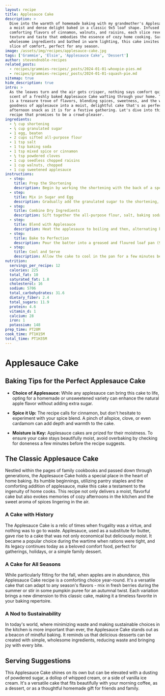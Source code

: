 ```yaml
---
layout: recipe
title: Applesauce Cake
description: >
  Dive into the warmth of homemade baking with my grandmother's Applesauce Cake recipe,
  a moist and dense delight baked in a classic 9x5 loaf shape. Infused with the
  comforting flavors of cinnamon, walnuts, and raisins, each slice reveals a rich
  texture and taste that embodies the essence of cozy home cooking. Surrounded by
  wholesome ingredients and bathed in warm lighting, this cake invites you to enjoy a
  slice of comfort, perfect for any season.
image: /assets/img/recipes/applesauce-cake.jpg
tags: ['Grammie', 'Elsie', 'Applesauce Cake', 'Dessert']
author: stevendnoble-recipes
related_posts:
  - recipes/grammies-recipes/_posts/2024-01-01-whoopie-pies.md
  - recipes/grammies-recipes/_posts/2024-01-01-squash-pie.md
sitemap: true
hide_description: true
intro: >
  As the leaves turn and the air gets crisper, nothing says comfort quite like the
  scent of a freshly baked Applesauce Cake wafting through your home. This recipe
  is a treasure trove of flavors, blending spices, sweetness, and the wholesome
  goodness of applesauce into a moist, delightful cake that's as perfect for a cozy
  afternoon snack as it is for a festive gathering. Let's dive into this heartwarming
  recipe that promises to be a crowd-pleaser.
ingredients:
  - ½ cup shortening
  - ¾ cup granulated sugar
  - 1 egg, beaten
  - 2 cups sifted all-purpose flour
  - 1 tsp salt
  - 1 tsp baking soda
  - 1 tsp mixed spice or cinnamon
  - ¼ tsp powdered cloves
  - 1 cup seedless chopped raisins
  - 1 cup walnuts, chopped
  - 1 cup sweetened applesauce
instructions:
  - step:
    title: Prep the Shortening
    description: Begin by working the shortening with the back of a spoon until it's fluffy and creamy. This process ensures that your cake has a light and tender crumb.
  - step:
    title: Mix in Sugar and Egg
    description: Gradually add the granulated sugar to the shortening, continuing to work the mixture until it's light. Then, stir in the beaten egg until everything is well combined.
  - step:
    title: Combine Dry Ingredients
    description: Sift together the all-purpose flour, salt, baking soda, mixed spice (or cinnamon), and powdered cloves. Then, fold in the chopped raisins and walnuts, ensuring they are evenly coated with the flour mixture. This not only adds flavor but also texture to your cake.
  - step:
    title: Blend with Applesauce
    description: Heat the applesauce to boiling and then, alternating between the dry mixture and the applesauce, gradually add them to the sugar mixture. This step is crucial for creating the moist, dense texture that makes this cake so irresistible.
  - step:
    title: Bake to Perfection
    description: Pour the batter into a greased and floured loaf pan (9x5x3). Then, bake in a preheated oven at 350°F for about 1 hour and 15 minutes, or until a toothpick inserted into the center comes out clean.
  - step:
    title: Cool and Serve
    description: Allow the cake to cool in the pan for a few minutes before transferring it to a wire rack to cool completely. This cake tastes even better the next day, as the flavors have time to meld together.
nutrition:
  servings_per_recipe: 12
  calories: 225
  total_fat: 10
  saturated_fat: 1.8
  cholesterol: 16
  sodium: 5706
  total_carbohydrates: 31.6
  dietary_fiber: 2.4
  total_sugars: 11.9
  protein: 4.6
  vitamin_d: 1
  calcium: 28
  iron: 1
  potassium: 148
prep_time: PT20M
cook_time: PT1H15M
total_time: PT1H35M
---
```


# Applesauce Cake

## Baking Tips for the Perfect Applesauce Cake

* **Choice of Applesauce:** While any applesauce can bring this cake to life, opting for a homemade or unsweetened variety can enhance the natural apple flavor without adding extra sugar.

* **Spice it Up:** The recipe calls for cinnamon, but don't hesitate to experiment with your spice blend. A pinch of allspice, clove, or even cardamom can add depth and warmth to the cake.

* **Moisture is Key:** Applesauce cakes are prized for their moistness. To ensure your cake stays beautifully moist, avoid overbaking by checking for doneness a few minutes before the recipe suggests.

## The Classic Applesauce Cake

Nestled within the pages of family cookbooks and passed down through generations, the Applesauce Cake holds a special place in the heart of home baking. Its humble beginnings, utilizing pantry staples and the comforting addition of applesauce, make this cake a testament to the ingenuity of home cooks. This recipe not only delivers a moist, flavorful cake but also evokes memories of cozy afternoons in the kitchen and the sweet aroma of spices lingering in the air.

### A Cake with History

The Applesauce Cake is a relic of times when frugality was a virtue, and nothing was to go to waste. Applesauce, used as a substitute for butter, gave rise to a cake that was not only economical but deliciously moist. It became a popular choice during the wartime when rations were tight, and its legacy continues today as a beloved comfort food, perfect for gatherings, holidays, or a simple family dessert.

### A Cake for All Seasons

While particularly fitting for the fall, when apples are in abundance, this Applesauce Cake recipe is a comforting choice year-round. It's a versatile cake that can adapt to any season's flavors - mix in fresh berries during the summer or stir in some pumpkin puree for an autumnal twist. Each variation brings a new dimension to this classic cake, making it a timeless favorite in your baking repertoire.

### A Nod to Sustainability

In today's world, where minimizing waste and making sustainable choices in the kitchen is more important than ever, the Applesauce Cake stands out as a beacon of mindful baking. It reminds us that delicious desserts can be created with simple, wholesome ingredients, reducing waste and bringing joy with every bite.

## Serving Suggestions

This Applesauce Cake shines on its own but can be elevated with a dusting of powdered sugar, a dollop of whipped cream, or a side of vanilla ice cream. It's a versatile cake that fits beautifully with your morning coffee, as a dessert, or as a thoughtful homemade gift for friends and family.
